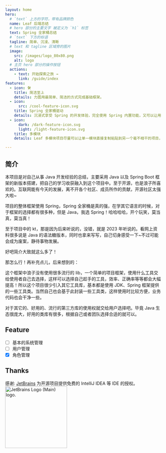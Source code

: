 ```yaml
---
layout: home
hero:
  # `text` 上方的字符，带有品牌颜色
  name: Leaf 后端总结
  # hero 部分的主要文字 被定义为 `h1` 标签
  text: Spring 全家桶总结
  # `text` 下方的标语
  tagline: 简单、沉浸、清晰
  # text 和 tagline 区域旁的图片
  image:
    src: /images/logo_80x80.png
    alt: logo
  # 主页 hero 部分的操作按钮
  actions:
    - text: 开始探索之旅 →
      link: /guide/index
features:
  - icon: 🛠️
    title: 简洁至上
    details: 力图用最简单、简洁的方式完成基础框架。
  - icon:
      src: /cool-feature-icon.svg
    title: Spring 全家桶驱动
    details: 沉浸式享受 Spring 的开发体验，完全使用 Spring 内置功能，又可以让用户基于 Spring 来扩展自定义功能。
  - icon:
      dark: /dark-feature-icon.svg
      light: /light-feature-icon.svg
    title: 多模块
    details: Leaf 多模块项目尽量可以让单一模块直接复制粘贴到另一个毫不相干的项目，无需修改即可使用，真正发挥多模块的优点。

---
```


## 简介

本项目是对自己从事 Java 开发经验的总结，主要采用 Java 以及 Spring Boot
框架的新版本搭建，把自己的学习收获融入到这个项目中。至于开源，也是浪子所喜欢的。互联网能有今天的发展，离不开各个社区、成员所作的贡献，开源社区太强大啦~

项目的整体框架使用 Spring，Spring 全家桶是真的强，在学其它语言的时候，对于框架的选择都有很多种，但是 Java，我选
Spring！哈哈哈哈，开个玩笑，莫当真，莫当真！

至于项目中的 kt，那是因为后来听说的，没错，就是 2023 年听说的。看网上资料很多说是 Java
的语法糖版本，同时也拿来写写，自己切身感受一下~不过可能会成为废案，静待事物发展。

好吧简介大致就这么多了！

那怎么行！再补充点儿，后来想到的：

这个框架中浪子没有使用很多流行的 lib，一个简单的项目框架，使用什么工具交给使用者自己去选择，这样可以选择自己趁手的工具，效率、正确率等等都会大幅提高！所以这个项目很少引入其它工具库，基本都是使用
JDK、Spring 框架提供的一些工具类。当然自己也会基于此封装一些工具类，这样使用时比较方便，业务代码也会干净一些。

对于其它的、好用的、流行的第三方库的使用权就交给用户选择吧。毕竟 Java 生态很庞大，好用的类库有很多，根据自己或者团队选择合适的就可以。

## Feature

- [ ] 基本的系统管理
- [ ] 用户管理
- [x] 角色管理

## Thanks

感谢:
[JetBrains](https://jb.gg/OpenSourceSupport) 为开源项目提供免费的 IntelliJ IDEA 等 IDE 的授权。  
<img style="width:200px" src="https://resources.jetbrains.com/storage/products/company/brand/logos/jb_beam.png" alt="JetBrains Logo (Main) logo.">
